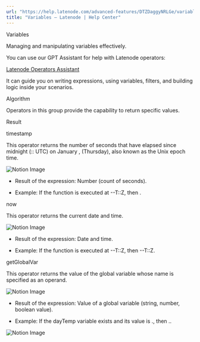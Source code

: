 ```yaml
---
url: "https://help.latenode.com/advanced-features/DTZDaggyNRLGe/variables/DTZDaggyQJpMfvqvUsi"
title: "Variables – Latenode | Help Center"
---
```


 Variables

Managing and manipulating variables effectively.




You can use our GPT Assistant for help with Latenode operators:

 [Latenode Operators Assistant](https://chatgpt.com/g/g-dcbebf-latenode-operators-assistant)

It can guide you on writing expressions, using variables, filters, and building logic inside your scenarios.

 Algorithm

Operators in this group provide the capability to return specific values.

 Result

 timestamp

This operator returns the number of seconds that have elapsed since midnight (:: UTC) on January ,  (Thursday), also known as the Unix epoch time.

![Notion Image](https://www.notion.so/image/https%A%F%Fprod-files-secure.s.us-west-.amazonaws.com%Fccfdb-c-b-b-fdeccfd%Fdaaee-ea--bbc-bdac%FUntitled.png?table=block&id=d-a---ccdbff&cache=v)

- Result of the expression: Number (count of seconds).

- Example: If the function is executed at --T::Z, then .

 now

This operator returns the current date and time.

![Notion Image](https://www.notion.so/image/https%A%F%Fprod-files-secure.s.us-west-.amazonaws.com%Fccfdb-c-b-b-fdeccfd%Facef-d---acef%FUntitled.png?table=block&id=d-a-c-a-ebeefebc&cache=v)

- Result of the expression: Date and time.

- Example: If the function is executed at --T::Z, then --T::Z.

 getGlobalVar

This operator returns the value of the global variable whose name is specified as an operand.

![Notion Image](https://www.notion.so/image/https%A%F%Fprod-files-secure.s.us-west-.amazonaws.com%Ffbefde--fff--dca%Fbecec-fda-c-a-ecfcae%FUntitled.png?table=block&id=d-a--ac-dcd&cache=v)

- Result of the expression: Value of a global variable (string, number, boolean value).

- Example: If the dayTemp variable exists and its value is ., then ..

![Notion Image](https://www.notion.so/image/https%A%F%Fprod-files-secure.s.us-west-.amazonaws.com%Ffbefde--fff--dca%Fecb-a-dec--efcebc%FUntitled.png?table=block&id=d-a-f-bd-fdfdeba&cache=v)